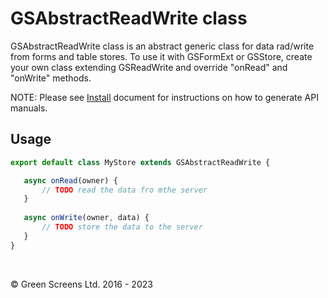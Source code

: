 # GSAbstractReadWrite class
 
GSAbstractReadWrite class is an abstract generic class for data rad/write from forms and table stores.
To use it with GSFormExt or GSStore, create your own class extending GSReadWrite and override "onRead" and "onWrite" methods. 


NOTE: Please see [Install](../install.md) document for instructions on how to generate API manuals.
 
 ## Usage 

 ```JavaScript
 export default class MyStore extends GSAbstractReadWrite {

    async onRead(owner) {
        // TODO read the data fro mthe server
    }
    
    async onWrite(owner, data) {
        // TODO store the data to the server
    }
 }
 ```
 <br>

&copy; Green Screens Ltd. 2016 - 2023
